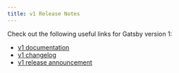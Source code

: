 ```yaml
---
title: v1 Release Notes
---
```


Check out the following useful links for Gatsby version 1:

-   [v1 documentation](https://v1.gatsbyjs.org/)
-   [v1 changelog](https://github.com/gatsbyjs/gatsby/blob/master/CHANGELOG.md#100---2017-07-06)
-   [v1 release announcement](/blog/gatsby-v1/)
